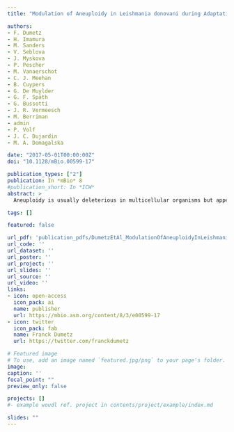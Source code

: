 ```yaml
---
title: "Modulation of Aneuploidy in Leishmania donovani during Adaptation to Different In Vitro and In Vivo Environments and Its Impact on Gene Expression"

authors:
- F. Dumetz
- H. Imamura
- M. Sanders
- V. Seblova
- J. Myskova
- P. Pescher
- M. Vanaerschot
- C. J. Meehan
- B. Cuypers
- G. De Muylder
- G. F. Späth
- G. Bussotti
- J. R. Vermeesch
- M. Berriman
- admin
- P. Volf
- J. C. Dujardin
- M. A. Domagalska

date: "2017-05-01T00:00:00Z"
doi: "10.1128/mBio.00599-17"

publication_types: ["2"]
publication: In *mBio* 8
#publication_short: In *ICW*
abstract: >
  Aneuploidy is usually deleterious in multicellular organisms but appears to be tolerated and potentially beneficial in unicellular organisms, including pathogens. Leishmania, a major protozoan parasite, is emerging as a new model for aneuploidy, since in vitro-cultivated strains are highly aneuploid, with interstrain diversity and intrastrain mosaicism. The alternation of two life stages in different environments (extracellular promastigotes and intracellular amastigotes) offers a unique opportunity to study the impact of environment on aneuploidy and gene expression. We sequenced the whole genomes and transcriptomes of Leishmania donovani strains throughout their adaptation to in vivo conditions mimicking natural vertebrate and invertebrate host environments. The nucleotide sequences were almost unchanged within a strain, in contrast to highly variable aneuploidy. Although high in promastigotes in vitro, aneuploidy dropped significantly in hamster amastigotes, in a progressive and strain-specific manner, accompanied by the emergence of new polysomies. After a passage through a sand fly, smaller yet consistent karyotype changes were detected. Changes in chromosome copy numbers were correlated with the corresponding transcript levels, but additional aneuploidy-independent regulation of gene expression was observed. This affected stage-specific gene expression, downregulation of the entire chromosome 31, and upregulation of gene arrays on chromosomes 5 and 8. Aneuploidy changes in Leishmania are probably adaptive and exploited to modulate the dosage and expression of specific genes; they are well tolerated, but additional mechanisms may exist to regulate the transcript levels of other genes located on aneuploid chromosomes. Our model should allow studies of the impact of aneuploidy on molecular adaptations and cellular fitness.IMPORTANCE Aneuploidy is usually detrimental in multicellular organisms, but in several microorganisms, it can be tolerated and even beneficial. Leishmania-a protozoan parasite that kills more than 30,000 people each year-is emerging as a new model for aneuploidy studies, as unexpectedly high levels of aneuploidy are found in clinical isolates. Leishmania lacks classical regulation of transcription at initiation through promoters, so aneuploidy could represent a major adaptive strategy of this parasite to modulate gene dosage in response to stressful environments. For the first time, we document the dynamics of aneuploidy throughout the life cycle of the parasite, in vitro and in vivo We show its adaptive impact on transcription and its interaction with regulation. Besides offering a new model for aneuploidy studies, we show that further genomic studies should be done directly in clinical samples without parasite isolation and that adequate methods should be developed for this.

tags: []

featured: false

url_pdf: 'publication_pdfs/DumetzEtAl_ModulationOfAneuploidyInLeishmaniaDonovaniDuringAdaptationToDifferentEnvironmentsAndImpactOnGeneExpression_MBio.pdf'
url_code: ''
url_dataset: ''
url_poster: ''
url_project: ''
url_slides: ''
url_source: ''
url_video: ''
links:
- icon: open-access
  icon_pack: ai
  name: publisher
  url: https://mbio.asm.org/content/8/3/e00599-17
- icon: twitter
  icon_pack: fab
  name: Franck Dumetz
  url: https://twitter.com/franckdumetz

# Featured image
# To use, add an image named `featured.jpg/png` to your page's folder.
image:
caption: ''
focal_point: ""
preview_only: false

projects: []
#- example woudl ref. project in contents/project/example/index.md

slides: ""
---
```

